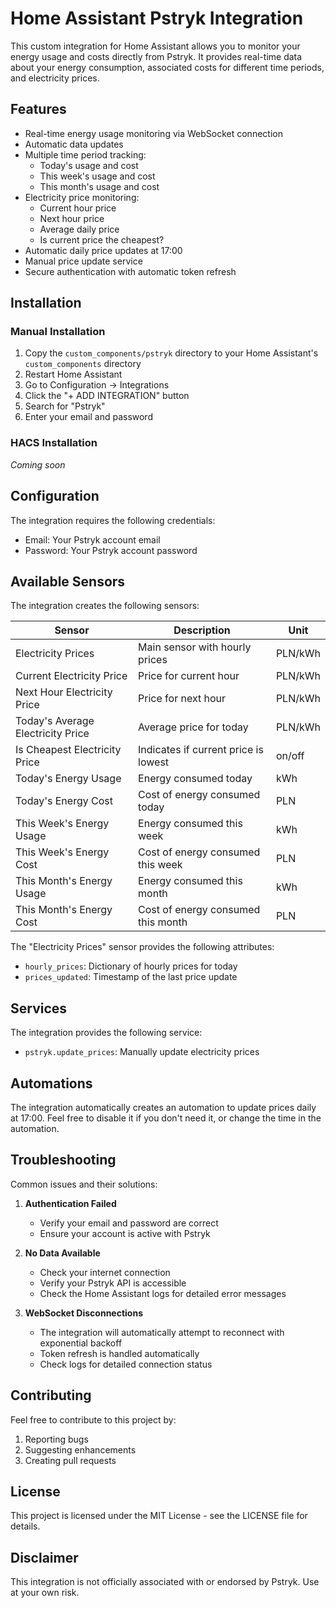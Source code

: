# Home Assistant Pstryk Integration

This custom integration for Home Assistant allows you to monitor your energy usage and costs directly from Pstryk. It provides real-time data about your energy consumption, associated costs for different time periods, and electricity prices.

## Features

- Real-time energy usage monitoring via WebSocket connection
- Automatic data updates
- Multiple time period tracking:
  - Today's usage and cost
  - This week's usage and cost
  - This month's usage and cost
- Electricity price monitoring:
  - Current hour price
  - Next hour price
  - Average daily price
  - Is current price the cheapest?
- Automatic daily price updates at 17:00
- Manual price update service
- Secure authentication with automatic token refresh

## Installation

### Manual Installation

1. Copy the `custom_components/pstryk` directory to your Home Assistant's `custom_components` directory
2. Restart Home Assistant
3. Go to Configuration -> Integrations
4. Click the "+ ADD INTEGRATION" button
5. Search for "Pstryk"
6. Enter your email and password

### HACS Installation

*Coming soon*

## Configuration

The integration requires the following credentials:
- Email: Your Pstryk account email
- Password: Your Pstryk account password

## Available Sensors

The integration creates the following sensors:

| Sensor | Description | Unit |
|--------|-------------|------|
| Electricity Prices | Main sensor with hourly prices | PLN/kWh |
| Current Electricity Price | Price for current hour | PLN/kWh |
| Next Hour Electricity Price | Price for next hour | PLN/kWh |
| Today's Average Electricity Price | Average price for today | PLN/kWh |
| Is Cheapest Electricity Price | Indicates if current price is lowest | on/off |
| Today's Energy Usage | Energy consumed today | kWh |
| Today's Energy Cost | Cost of energy consumed today | PLN |
| This Week's Energy Usage | Energy consumed this week | kWh |
| This Week's Energy Cost | Cost of energy consumed this week | PLN |
| This Month's Energy Usage | Energy consumed this month | kWh |
| This Month's Energy Cost | Cost of energy consumed this month | PLN |

The "Electricity Prices" sensor provides the following attributes:
- `hourly_prices`: Dictionary of hourly prices for today
- `prices_updated`: Timestamp of the last price update

## Services

The integration provides the following service:

- `pstryk.update_prices`: Manually update electricity prices

## Automations

The integration automatically creates an automation to update prices daily at 17:00. Feel free to disable it if you don't need it, or change the time in the automation.

## Troubleshooting

Common issues and their solutions:

1. **Authentication Failed**
   - Verify your email and password are correct
   - Ensure your account is active with Pstryk

2. **No Data Available**
   - Check your internet connection
   - Verify your Pstryk API is accessible
   - Check the Home Assistant logs for detailed error messages

3. **WebSocket Disconnections**
   - The integration will automatically attempt to reconnect with exponential backoff
   - Token refresh is handled automatically
   - Check logs for detailed connection status

## Contributing

Feel free to contribute to this project by:
1. Reporting bugs
2. Suggesting enhancements
3. Creating pull requests

## License

This project is licensed under the MIT License - see the LICENSE file for details.

## Disclaimer

This integration is not officially associated with or endorsed by Pstryk. Use at your own risk.